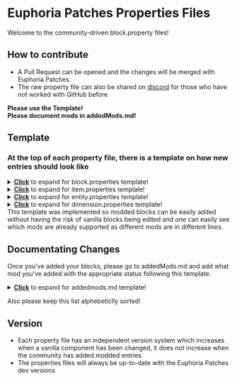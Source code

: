 # Euphoria Patches Properties Files
Welcome to the community-driven block.property files!
## How to contribute
- A Pull Request can be opened and the changes will be merged with Euphoria Patches.
- The raw property file can also be shared on [discord](https://discord.gg/5N45SAsC3X) for those who have not worked with GitHub before

**Please use the Template!**  
**Please document mods in addedMods.md!**
## Template
### At the top of each property file, there is a template on how new entries should look like
<details><summary><ins><strong>Click</strong></ins> to expand for block.properties template!</summary>
<p>

#### Template for Modded Blocks:
```properties
# Description of the block ID
block.XXXXX = vanillaId1 vanillaId2 vanillaId3 ... \
\
modName1:modId1 modName1:modId2 modName1:modId3 ... \
\
modName2:modId1 modName2:modId2 modName2:modId3 ... \

# Description of the Next block ID
block.YYYYY = ...
...

--- IDs should be grouped by mods, for every new mod it should be added in a new line using "\" ---
```
</p>
</details>

<details><summary><ins><strong>Click</strong></ins> to expand for item.properties template!</summary>
<p>

#### Template for Modded Items:
```properties
# Description of the item ID
item.XXXXX = vanillaId1 vanillaId2 vanillaId3 ... \
\
modName1:modId1 modName1:modId2 modName1:modId3 ... \
\
modName2:modId1 modName2:modId2 modName2:modId3 ... \

# Description of the Next item ID
item.YYYYY = ...
...

--- IDs should be grouped by mods, for every new mod it should be added in a new line using "\" ---
```
</p>
</details>

<details><summary><ins><strong>Click</strong></ins> to expand for entity.properties template!</summary>
<p>

#### Template for Modded Entities:
```properties
# Description of the Entity ID
entity.XXXXX = vanillaId1 vanillaId2 vanillaId3 ... \
\
modName1:modId1 modName1:modId2 modName1:modId3 ... \
\
modName2:modId1 modName2:modId2 modName2:modId3 ... \

# Description of the Next Entity ID
entity.YYYYY = ...
...

--- IDs should be grouped by mods, for every new mod it should be added in a new line using "\" ---
```
</p>
</details>

<details><summary><ins><strong>Click</strong></ins> to expand for dimension.properties template!</summary>
<p>

#### Template for Modded Dimensions:
```properties
dimension.world-1 = vanillaId1 vanillaId2 \
\
modName1:modId1 modName1:modId2 modName1:modId3 ... \
\
modName2:modId1 modName2:modId2 modName2:modId3 ... \

dimension.world1 = ...
...

--- IDs should be grouped by mods, for every new mod it should be added in a new line using "\" ---
```
</p>
</details>
This template was implemented so modded blocks can be easily added without having the risk of vanilla blocks being edited and one can easily see which mods are already supported as different mods are in different lines. 

## Documentating Changes
Once you've added your blocks, please go to addedMods.md and add what mod you've added with the appropriate status following this template.
<details><summary><ins><strong>Click</strong></ins> to expand for addedmods.md template!</summary>

<p>

```markdown
| [modName1](modLink) | Mod's Version | Mod's Added Status |
```
<p>
</details>

Also please keep this list alphebeticlly sorted!

## Version
- Each property file has an independent version system which increases when a vanilla component has been changed, it does not increase when the community has added modded entries
- The properties files will always be up-to-date with the Euphoria Patches dev versions
